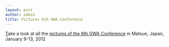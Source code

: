 ```yaml
---
layout: post
author: admin
title: Pictures 6th GWA Conference
---
```



[T](http://lang.cs.tut.ac.jp/gwc2012/photo/)ake a look at all the
[pictures of the 6th GWA
Conference](http://lang.cs.tut.ac.jp/gwc2012/photo/) in Matsue, Japan,
January 9-13, 2012

